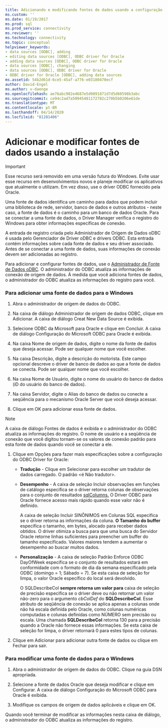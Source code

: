 ```yaml
---
title: Adicionando e modificando fontes de dados usando a configuração | Microsoft Docs
ms.custom: ''
ms.date: 01/19/2017
ms.prod: sql
ms.prod_service: connectivity
ms.reviewer: ''
ms.technology: connectivity
ms.topic: conceptual
helpviewer_keywords:
- data sources [ODBC], adding
- editing data sources [ODBC], ODBC driver for Oracle
- adding data sources [ODBC], ODBC driver for Oracle
- data sources [ODBC], changing
- data sources [ODBC], ODBC driver for Oracle
- ODBC driver for Oracle [ODBC], adding data sources
ms.assetid: 54b2d61d-6ce5-45af-a776-e03180470ecf
author: David-Engel
ms.author: v-daenge
ms.openlocfilehash: ae76abc902e4687e5d9891871d7d5d60598b3abc
ms.sourcegitcommit: ce94c2ad7a50945481172782c270b5b0206e61de
ms.translationtype: MT
ms.contentlocale: pt-BR
ms.lasthandoff: 04/14/2020
ms.locfileid: "81281406"
---
```

# <a name="adding-and-modifying-data-sources-using-setup"></a>Adicionar e modificar fontes de dados usando a instalação
> [!IMPORTANT]  
>  Esse recurso será removido em uma versão futura do Windows. Evite usar esse recurso em desenvolvimentos novos e planeje modificar os aplicativos que atualmente o utilizam. Em vez disso, use o driver ODBC fornecido pela Oracle.  
  
 Uma fonte de dados identifica um caminho para dados que podem incluir uma biblioteca de rede, servidor, banco de dados e outros atributos - neste caso, a fonte de dados é o caminho para um banco de dados Oracle. Para se conectar a uma fonte de dados, o Driver Manager verifica o registro do Windows para obter informações específicas de conexão.  
  
 A entrada de registro criada pelo Administrador de Origem de Dados oDBC é usada pelo Gerenciador de Driver oDBC e drivers ODBC. Esta entrada contém informações sobre cada fonte de dados e seu driver associado. Antes de se conectar a uma fonte de dados, suas informações de conexão devem ser adicionadas ao registro.  
  
 Para adicionar e configurar fontes de dados, use o [Administrador de Fonte de Dados oDBC](../../odbc/admin/odbc-data-source-administrator.md). O administrador do ODBC atualiza as informações de conexão de origem de dados. À medida que você adiciona fontes de dados, o administrador do ODBC atualiza as informações do registro para você.  
  
### <a name="to-add-a-data-source-for-windows"></a>Para adicionar uma fonte de dados para o Windows  
  
1.  Abra o administrador de origem de dados do ODBC.  
  
2.  Na caixa de diálogo Administrador de origem de dados ODBC, clique em Adicionar. A caixa de diálogo Creat New Data Source é exibida.  
  
3.  Selecione ODBC da Microsoft para Oracle e clique em Concluir. A caixa de diálogo Configuração do Microsoft ODBC para Oracle é exibida.  
  
4.  Na caixa Nome de origem de dados, digite o nome da fonte de dados que deseja acessar. Pode ser qualquer nome que você escolher.  
  
5.  Na caixa Descrição, digite a descrição do motorista. Este campo opcional descreve o driver de banco de dados ao que a fonte de dados se conecta. Pode ser qualquer nome que você escolher.  
  
6.  Na caixa Nome de Usuário, digite o nome do usuário do banco de dados (iD do usuário do banco de dados).  
  
7.  Na caixa Servidor, digite o Alias do banco de dados ou conecte a seqüência para o mecanismo Oracle Server que você deseja acessar.  
  
8.  Clique em OK para adicionar essa fonte de dados.  
  
> [!NOTE]  
>  A caixa de diálogo Fontes de dados é exibida e o administrador do ODBC atualiza as informações do registro. O nome de usuário e a seqüência de conexão que você digitou tornam-se os valores de conexão padrão para esta fonte de dados quando você se conectar a ele.  
  
1.  Clique em Opções para fazer mais especificações sobre a configuração do ODBC Driver for Oracle:  
  
    -   **Tradução** - Clique em Selecionar para escolher um tradutor de dados carregado. O padrão \<é Não tradutor>.  
  
    -   **Desempenho** - A caixa de seleção Incluir observações em funções de catálogo especifica se o driver retorna colunas de observações para o conjunto de resultados [sqlColumns.](../../odbc/microsoft/level-1-api-functions-odbc-driver-for-oracle.md) O Driver ODBC para Oracle fornece acesso mais rápido quando esse valor não é definido.  
  
         A caixa de seleção Incluir SINÔNIMOS em Colunas SQL especifica se o driver retorna as informações da coluna. **O Tamanho do buffer** especifica o tamanho, em bytes, alocado para receber dados obtidos. O driver otimiza a busca para que uma busca do Servidor Oracle retorne linhas suficientes para preencher um buffer do tamanho especificado. Valores maiores tendem a aumentar o desempenho ao buscar muitos dados.  
  
    -   **Personalização** - A caixa de seleção Padrão Enforce ODBC DayOfWeek especifica se o conjunto de resultados estará em conformidade com o formato de dia da semana especificado pela ODBC (domingo = 1; Sábado = 7). Se esta caixa de seleção for limpa, o valor Oracle específico do local será devolvido.  
  
         O SQLDescribeCol **sempre retorna um valor para** caixa de seleção de precisão especifica se o driver deve ou não retornar um valor não-zero para o argumento *cbColDef* do **SQLDescribeCol**. Esse atributo de seqüência de conexão se aplica apenas a colunas onde não há escala definida pelo Oracle, como colunas numéricas computadas e colunas definidas como NÚMERO sem precisão ou escala. Uma chamada **SQLDescribeCol** retorna 130 para a precisão quando a Oracle não fornece essas informações. Se esta caixa de seleção for limpa, o driver retornará 0 para estes tipos de colunas.  
  
2.  Clique em Adicionar para adicionar outra fonte de dados ou clique em Fechar para sair.  
  
### <a name="to-modify-a-data-source-for-windows"></a>Para modificar uma fonte de dados para o Windows  
  
1.  Abra o administrador de origem de dados do ODBC. Clique na guia DSN apropriada.  
  
2.  Selecione a fonte de dados Oracle que deseja modificar e clique em Configurar. A caixa de diálogo Configuração do Microsoft ODBC para Oracle é exibida.  
  
3.  Modifique os campos de origem de dados aplicáveis e clique em OK.  
  
 Quando você terminar de modificar as informações nesta caixa de diálogo, o administrador do ODBC atualiza as informações do registro.

